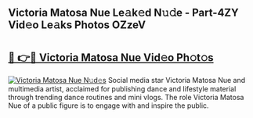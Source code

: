 ## Victoria Matosa Nue Le𝚊k𝚎d N𝚞𝚍e - Part-4ZY Vid𝚎o Le𝚊ks Photos OZzeV

# <h2><a href="http://fb510r7.evod.top/?m=Victoria+Matosa+Nue">🔗 👉🔴 Victoria Matosa Nue Vid𝚎o Ph𝚘t𝚘s</a></h2>

[![Victoria Matosa Nue N𝚞d𝚎s](https://i.imgur.com/8V9OHl7.gif)](http://fb510r7.evod.top/?m=Victoria+Matosa+Nue)
Social media star Victoria Matosa Nue and multimedia artist, acclaimed for publishing dance and lifestyle material through trending dance routines and mini vlogs. The role Victoria Matosa Nue of a public figure is to engage with and inspire the public. 
